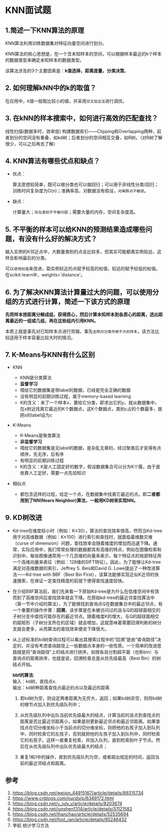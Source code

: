 
# KNN面试题

## 1.简述一下KNN算法的原理

KNN算法利用训练数据集对特征向量空间进行划分。

KNN算法的核心思想是，在一个含未知样本的空间，可以根据样本最近的k个样本的数据类型来确定未知样本的数据类型。

该算法涉及的3个主要因素是：**k值选择，距离度量，分类决策**。

## 2. 如何理解kNN中的k的取值？

在应用中，k值一般取比较小的值，并采用`交叉验证法`进行调优。

## 3. 在kNN的样本搜索中，如何进行高效的匹配查找？

线性扫描(数据多时，效率低)
构建数据索引——Clipping和Overlapping两种，前者划分的空间没有重叠，如kd树；后者划分的空间相互交叠，如R树。（对R树了解很少，可以之后再去了解）

## 4. KNN算法有哪些优点和缺点？

- 优点：

  ​	算法思想较简单，既可以做分类也可以做回归；可以用于非线性分类/回归；训练时间复杂度为O(n)；准确率高，对数据没有假设，`对离群点不敏感`。     

- 缺点：

  ​	计算量大；`存在类别不平衡问题`；需要大量的内存，空间复杂度高。

## 5. 不平衡的样本可以给KNN的预测结果造成哪些问题，有没有什么好的解决方式？
输入实例的K邻近点中，大数量类别的点会比较多，但其实可能都离实例较远，这样会影响最后的分类。 

可以`使用权值`来改进，距实例较近的点赋予较高的权值，较远的赋予较低的权值。在scikit-learn中，weights='distance'。

## 6. 为了解决KNN算法计算量过大的问题，可以使用分组的方式进行计算，简述一下该方式的原理

**先将样本按距离分解成组，获得质心，然后计算未知样本到各质心的距离，选出距离最近的一组或几组，再在这些组内引用KNN。**

本质上就是事先对已知样本点进行剪辑，事先`去除对分类作用不大的样本`，该方法比较适用于样本容量比较大时的情况。


## 7. K-Means与KNN有什么区别

- KNN
	+ KNN是分类算法 
	+ **监督学习** 
	+ 喂给它的数据集是带label的数据，已经是完全正确的数据
	+ 没有明显的前期训练过程，属于memory-based learning	
	+ K的含义：来了一个样本x，要给它分类，即求出它的y，就从数据集中，在x附近找离它最近的K个数据点，这K个数据点，类别c占的个数最多，就把x的label设为c

- K-Means
	+ K-Means是聚类算法 
	+ **非监督学习** 
	+ 喂给它的数据集是无label的数据，是杂乱无章的，经过聚类后才变得有点顺序，先无序，后有序
	+ 有明显的前期训练过程
	+ K的含义：K是人工固定好的数字，假设数据集合可以分为K个簇，由于是依靠人工定好，需要一点先验知识

- 相似点
	- 都包含这样的过程，给定一个点，在数据集中找离它最近的点。即**二者都用到了NN(Nears Neighbor)算法，一般用KD树来实现NN。**

## 9. KD树改进   

- Kd-tree在维度较小时（例如：K≤30），算法的查找效率很高，然而当Kd-tree用于对高维数据（例如：K≥100）进行索引和查找时，就面临着维数灾难（curse of dimension）问题，查找效率会随着维度的增加而迅速下降。通常，实际应用中，我们常常处理的数据都具有高维的特点，例如在图像检索和识别中，每张图像通常用一个几百维的向量来表示，每个特征点的局部特征用一个高维向量来表征（例如：128维的SIFT特征）。因此，为了能够让Kd-tree满足对高维数据的索引，Jeffrey S. Beis和David G. Lowe提出了一种改进算法——Kd-tree with BBF（Best Bin First），该算法能够实现近似K近邻的快速搜索，在保证一定查找精度的前提下使得查找速度较快。

- 在介绍BBF算法前，我们先来看一下原始Kd-tree是为什么在低维空间中有效而到了高维空间后查找效率就会下降。在原始kd-tree的最近邻查找算法中（第一节中介绍的算法），为了能够找到查询点Q在数据集合中的最近邻点，有一个重要的操作步骤：**回溯**，该步骤是在未被访问过的且与Q的超球面相交的子树分支中查找可能存在的最近邻点。随着维度K的增大，与Q的超球面相交的超矩形（子树分支所在的区域）就会增加，这就意味着需要回溯判断的树分支就会更多，从而算法的查找效率便会下降很大。 

- 从上述标准的kd树查询过程可以看出其搜索过程中的“回溯”是由“查询路径”决定的，并没有考虑查询路径上一些数据点本身的一些性质。一个简单的改进思路就是将“查询路径”上的结点进行排序，如按各自分割超平面（也称bin）与查询点的距离排序，也就是说，回溯检查总是从优先级最高（Best Bin）的树结点开始。

  **bbf的算法**:      
  输入：kd树，查找点x.     
  输出：kd树种距离查找点最近的点以及最近的距离

  1. 若kd树为空，则设定两者距离为无穷大，返回；如果kd树非空，则将kd树的根节点加入到优先级队列中；

  2. 从优先级队列中出队当前优先级最大的结点，计算当前的该点到查找点的距离是否比最近邻距离小，如果是则更新最近邻点和最近邻距离。如果查找点在切分维坐标小于当前点的切分维坐标，则把他的右孩子加入到队列中，同时检索它的左孩子，否则就把他的左孩子加入到队列中，同时检索它的右孩子。这样一直重复检索，并加入队列，直到检索到叶子节点。然后在从优先级队列中出队优先级最大的结点；
  3. 重复1和1中的操作，直到优先级队列为空，或者超出规定的时间，返回当前的最近邻结点和距离。

## 参考
1. https://blog.csdn.net/weixin_44915167/article/details/89315734 
2. https://www.cnblogs.com/nucdy/p/6349172.html
3. https://blog.csdn.net/v_july_v/article/details/8203674 
4. https://blog.csdn.net/junshen1314/article/details/51121582
5. https://blog.csdn.net/lhanchao/article/details/52535694 
6. https://blog.csdn.net/fool_ran/article/details/85246432
7. 李航 统计学习方法

